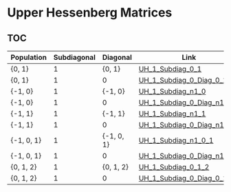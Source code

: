 # Upper Hessenberg Matrices

## TOC
| Population | Subdiagonal | Diagonal | Link |
| --- | --- | --- | --- |
| {0, 1} | 1  | {0, 1} | [UH_1_Subdiag_0_1](UH_1_Subdiag_0_1) |
| {0, 1} | 1  | 0      | [UH_1_Subdiag_0_Diag_0_1](UH_1_Subdiag_0_Diag_0_1) |
| {-1, 0} | 1  | {-1, 0} | [UH_1_Subdiag_n1_0](UH_1_Subdiag_n1_0) |
| {-1, 0} | 1  | 0       | [UH_1_Subdiag_0_Diag_n1_0](UH_1_Subdiag_0_Diag_n1_0) |
| {-1, 1} | 1  | {-1, 1} | [UH_1_Subdiag_n1_1](UH_1_Subdiag_n1_1) |
| {-1, 1} | 1  | 0       | [UH_1_Subdiag_0_Diag_n1_1](UH_1_Subdiag_0_Diag_n1_1) |
| {-1, 0, 1} | 1  | {-1, 0, 1} | [UH_1_Subdiag_n1_0_1](UH_1_Subdiag_n1_0_1) |
| {-1, 0, 1} | 1  | 0       | [UH_1_Subdiag_0_Diag_n1_0_1](UH_1_Subdiag_0_Diag_n1_0_1) |
| {0, 1, 2} | 1  | {0, 1, 2} | [UH_1_Subdiag_0_1_2](UH_1_Subdiag_0_1_2) |
| {0, 1, 2} | 1  | 0      | [UH_1_Subdiag_0_Diag_0_1_2](UH_1_Subdiag_0_Diag_0_1_2) |
